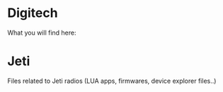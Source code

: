 # Digitech

What you will find here:
# Jeti
Files related to Jeti radios (LUA apps, firmwares, device explorer files..)
